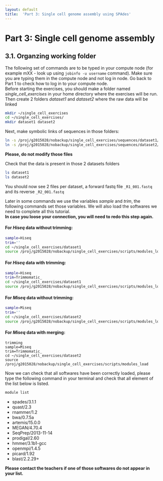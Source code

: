 ```yaml
---
layout: default
title:  'Part 3: Single cell genome assembly using SPAdes'
---
```


# Part 3: Single cell genome assembly

## 3.1. Organzing working folder

The following set of commands are to be typed in your compute node (for example mXX - look up using ```jobinfo -u username``` command). 
Make sure you are typing them in the compute node and not log in node. Go back to Part 1 to check how to log in to your compute node.  
Before starting the exercises, you should make a folder named *single_cell_exercises* in your home directory where the exercises will be run.
Then create 2 folders *dataset1* and *dataset2* where the raw data will be linked

```sh
mkdir ~/single_cell_exercises
cd ~/single_cell_exercises/
mkdir dataset1 dataset2
```

Next, make symbolic links of sequences in those folders:

```sh
ln -s /proj/g2015028/nobackup/single_cell_exercises/sequences/dataset1/* dataset1/
ln -s /proj/g2015028/nobackup/single_cell_exercises/sequences/dataset2/* dataset2/
```
**Please, do not modify those files**

Check that the data is present in those 2 datasets folders

```sh
ls dataset1
ls dataset2
```

You should now see 2 files per dataset, a forward fastq file ```_R1_001.fastq``` and its reverse ```_R2_001.fastq```  

Later in some commands we use the variables *sample* and *trim*, the following commands set those variables. 
We will also load the softwares we need to complete all this tutorial.  
**In case you loose your connection, you will need to redo this step again.**  

#### For *Hiseq* data without trimming:
```sh
sample=Hiseq
trim=''
cd ~/single_cell_exercises/dataset1
source /proj/g2015028/nobackup/single_cell_exercises/scripts/modules_load
```

#### For *Hiseq* data with trimming:
```sh
sample=Hiseq
trim=Trimmomatic_
cd ~/single_cell_exercises/dataset1
source /proj/g2015028/nobackup/single_cell_exercises/scripts/modules_load
```

#### For *Miseq* data without trimming:
```sh
sample=Miseq
trim=''
cd ~/single_cell_exercises/dataset2
source /proj/g2015028/nobackup/single_cell_exercises/scripts/modules_load
```

#### For *Miseq* data with merging:
```
trimming
sample=Miseq
trim=Trimmomatic_
cd ~/single_cell_exercises/dataset2
source /proj/g2015028/nobackup/single_cell_exercises/scripts/modules_load
```

Now we can check that all softwares have been correctly loaded, please type the following command in your terminal and check that all element of the list below is listed.  
```sh
module list
```

* spades/3.1.1
* quast/2.3
* rnammer/1.2
* bwa/0.7.5a
* artemis/15.0.0
* MEGAN/4.70.4
* SeqPrep/2013-11-14
* prodigal/2.60
* hmmer/3.1b1-gcc
* openmpi/1.4.5
* picard/1.92
* blast/2.2.29+

**Please contact the teachers if one of those softwares do not appear in your list.**
